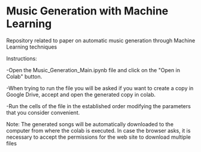 # Music Generation with Machine Learning
Repository related to paper on automatic music generation through Machine Learning techniques





Instructions:

-Open the Music_Generation_Main.ipynb file and click on the "Open in Colab" button.

-When trying to run the file you will be asked if you want to create a copy in Google Drive, accept and open the generated copy in colab.

-Run the cells of the file in the established order modifying the parameters that you consider convenient.





Note: The generated songs will be automatically downloaded to the computer from where the colab is executed. In case the browser asks, it is necessary to accept the permissions for the web site to download multiple files
